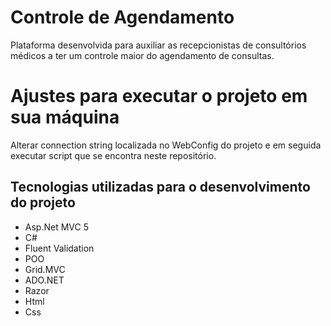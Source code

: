 # Controle de Agendamento
Plataforma desenvolvida para auxiliar as recepcionistas de consultórios médicos a ter um controle maior do agendamento de consultas.

# Ajustes para executar o projeto em sua máquina

Alterar connection string localizada no WebConfig do projeto e em seguida executar script que se encontra neste repositório.

## Tecnologias utilizadas para o desenvolvimento do projeto
- Asp.Net MVC 5
- C#
- Fluent Validation
- POO
- Grid.MVC
- ADO.NET
- Razor
- Html
- Css 
